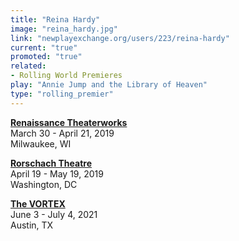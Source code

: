 ```yaml
---
title: "Reina Hardy"
image: "reina_hardy.jpg"
link: "newplayexchange.org/users/223/reina-hardy"
current: "true"
promoted: "true"
related:
- Rolling World Premieres
play: "Annie Jump and the Library of Heaven"
type: "rolling_premier"
---
```


[**Renaissance Theaterworks**](http://r-t-w.com/assets/renaissance-anniejump-.pdf)\
March 30 - April 21, 2019\
Milwaukee, WI

[**Rorschach Theatre**](https://rorschachtheatre.com/annie-jump-and-the-library-of-heaven/)\
April 19 - May 19, 2019\
Washington, DC

[**The VORTEX**](http://vortexrep.org/33_annie-jump-2021)\
June 3 - July 4, 2021\
Austin, TX
